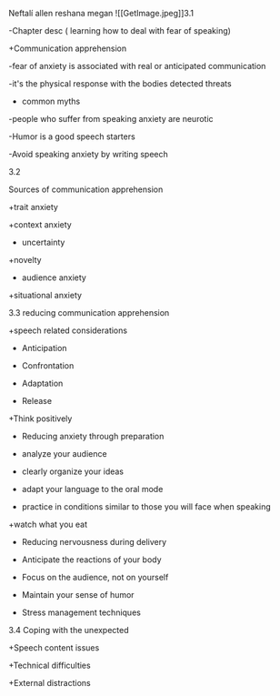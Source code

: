 Neftalí allen reshana megan
![[GetImage.jpeg]]3.1 

-Chapter desc ( learning how to deal with fear of speaking)  

+Communication apprehension 

-fear of anxiety is associated with real or anticipated communication 

-it's the physical response with the bodies detected threats  

+ common myths 

-people who suffer from speaking anxiety are neurotic 

-Humor is a good speech starters 

-Avoid speaking anxiety by writing speech 

3.2 

Sources of communication apprehension 

+trait anxiety  

+context anxiety 

+ uncertainty 

+novelty 

+ audience anxiety 

+situational anxiety 

3.3 reducing communication apprehension 

+speech related considerations 

-   Anticipation 
    
-   Confrontation 
    
-   Adaptation 
    
-   Release  
    

+Think positively 

+ Reducing anxiety through preparation 

+ analyze your audience 

+ clearly organize your ideas 

+ adapt your language to the oral mode 

+ practice in conditions similar to those you will face when speaking 

+watch what you eat 

+ Reducing nervousness during delivery 

-   Anticipate the reactions of your body 
    
-   Focus on the audience, not on yourself 
    
-   Maintain your sense of humor 
    
-   Stress management techniques 
    

3.4 Coping with the unexpected 

+Speech content issues 

+Technical difficulties 

+External distractions
